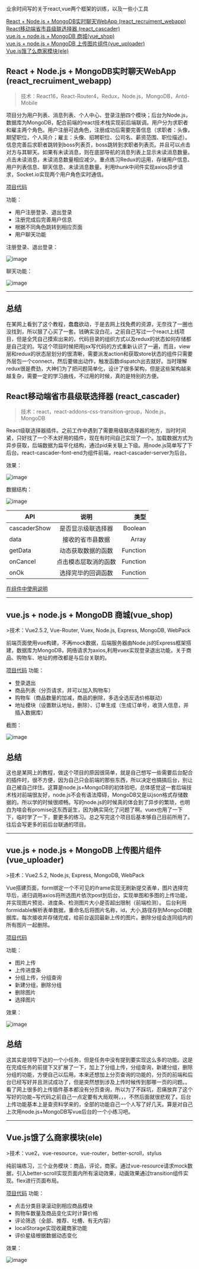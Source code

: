 ﻿业余时间写的关于react,vue两个框架的训练，以及一些小工具

[React + Node.js +  MongoDB实时聊天WebApp (react_recruiment_webapp)](#react_recruiment_webapp)<br/>
[React移动端省市县级联选择器 (react_cascader)](#react_cascader)<br/>
[vue.js + node.js + MongoDB 商城(vue_shop)](#vue_shop)<br/>
[vue.js + node.js + MongoDB 上传图片组件(vue_uploader)](#vue_uploader)<br/>
[Vue.js饿了么商家模块(ele)](#ele)

<h2 id="react_recruiment_webapp">React + Node.js +  MongoDB实时聊天WebApp (react_recruiment_webapp)</h2>

>技术：React16，React-Router4，Redux，Node.js，MongoDB，Antd-Mobile

项目分为用户列表、消息列表、个人中心、登录注册四个模块；后台为Node.js，数据库为MongoDB，配合前端的react技术栈实现前后端联调。用户分为求职者和雇主两个角色。用户注册可选角色，注册成功后需要完善信息（求职者：头像，期望职位，个人简介；雇主：头像、招聘职位、公司名、薪资范围、职位描述）。信息完善后求职者跳转到boss列表页，boss跳转到求职者列表页。并且可以点击对方与其聊天。如果有未读消息，则在底部导航的消息列表上显示未读消息数量。点击未读消息，未读消息数量相应减少。重点练习Redux的运用，存储用户信息、用户列表信息、聊天信息、未读消息数量。利用thunk中间件实现axios异步请求，Socket.io实现两个用户角色实时通信。

[项目代码](https://github.com/capslocktao/private-project/tree/master/react_recruiment_webapp)

功能：

* 用户注册登录、退出登录
* 注册完成后完善用户信息
* 根据不同角色跳转到相应页面
* 用户聊天功能

注册登录、退出登录：

![image](https://github.com/capslocktao/private-project/blob/master/react_recruiment_webapp/react_register.gif)

聊天功能：

![image](https://github.com/capslocktao/private-project/blob/master/react_recruiment_webapp/chat_show.gif)
***
## 总结
在某网上看到了这个教程，蠢蠢欲动，于是去网上找免费的资源，无奈找了一圈也没找到，所以狠了心买了一套。钱确实没白花，之前自己写过一个react上线项目，但是全凭自己摸索出来的，代码目录的组织方式以及redux的状态如何存储都是自己定的。写这个项目时候把用jsx写代码的方式重新认识了一遍，而且，view层和redux的状态层划分的很清晰，需要派发action和获取store状态的组件只需要外层包一个connect，然后要做出动作，触发函数dispatch出去就好。当时理解redux很是费劲，大神们为了把问题简单化，设计了很多架构，但是这些架构越来越复杂，需要一定的学习曲线，不过用的时候，真的是特别的方便。

<h2 id="react_cascader">React移动端省市县级联选择器 (react_cascader)</h2>

>技术：react，react-addons-css-transition-group，Node.js，MongoDB

React级联选择器插件。之前工作中遇到了需要用级联选择器的地方，当时时间紧，只好找了一个不太好用的插件，现在有时间自己实现了一个。加载数据方式为异步获取，后端数据为扁平化结构，通过pid来关联上下级。用node.js简单写了下后台。react-cascader-font-end为组件前端，react-cascader-server为后台。

效果：

![image](https://github.com/capslocktao/private-project/blob/master/react_cascader/show.gif)

数据结构：

![image](https://github.com/capslocktao/private-project/blob/master/react_cascader/data.jpg)


| API           | 说明               | 类型      |
| ------------- |:------------------:| --------:|
| cascaderShow  | 是否显示级联选择器    | Boolean  |
| data          | 接收的省市县数据      | Array    |
| getData      | 动态获取数据的函数   | Function |
| onCancel      | 点击模态层取消的函数   | Function |
| onOk          | 选择完毕的回调函数    | Function  |

[在组件中使用说明](https://github.com/capslocktao/private-project/tree/master/react_cascader)
***

<h2 id="vue_shop">vue.js + node.js + MongoDB 商城(vue_shop)</h2>
>技术：Vue2.5.2, Vue-Router, Vuex, Node.js, Express, MongoDB, WebPack

前端页面使用vue构建，不再mock数据，后端服务器由Node.js的Express框架搭建，数据库为MongoDB，网络请求为axios,利用vuex实现登录退出功能，关于商品、购物车、地址的修改都是与后台关联的。

[项目代码](https://github.com/capslocktao/private-project/tree/master/vue_shop)
功能：

* 登录退出
* 商品列表（分页请求，并可以加入购物车）
* 购物车（商品数量的加减，商品的删除，多选全选反选价格联动）
* 地址模块（设置默认地址，删除）、订单生成（生成订单号，收货人信息，并插入数据库）

截图：

![image](https://github.com/capslocktao/private-project/blob/master/vue_shop/vueshop_pic.png)

## 总结
这也是某网上的教程，做这个项目的原因很简单，就是自己想写一些需要后台配合的插件时，很不方便，因为自己只会前端的那些东西，所以决定也搞搞后台，别让自己被自己绊住。这算是node.js+MongoDB的初体验吧，总体感觉这一套后端技术栈对前端很友好，node.js不会有语法障碍，MongoDB又是以json格式存储数据的。所以学的时候很顺畅。写的node.js的时候真的体会到了异步的繁琐，也明白为啥会有promise这东西诞生，因为确实简化了问题了啊。vuex也用了一下下，临时学了一下，要更多的练习。总之写完这个项目后基本够自己目前所用了。往后会写更多的前后台联通的项目。

***

<h2 id="vue_uploader">vue.js + node.js + MongoDB 上传图片组件(vue_uploader)</h2>
<span id="vue_uploader"></span>
>技术：Vue2.5.2, Node.js, Express, MongoDB, WebPack

Vue搭建页面，form绑定一个不可见的iframe实现无刷新提交表单，图片选择完毕后，递归调用axios将所选图片依次post到后台，实现单图和多图的上传功能，并实现图片预览、进度条、检测图片大小是否超出限制（前端检测）。
后台利用formidable解析表单数据，重命名后将图片名称，id，大小,路径存到MongoDB数据库。每次接收并存储完成，给前台返回最新上传的图片。删除分组会连同组内的所有图片一起删除。

[项目代码](https://github.com/capslocktao/private-project/tree/master/vue_uploader)

功能：

* 图片上传
* 上传进度条
* 分组上传，分组查询
* 新建分组，删除分组
* 删除图片
* 选择图片

效果：

![image](https://github.com/capslocktao/private-project/blob/master/vue_uploader/show.gif)

## 总结
这其实是领导下达的一个小任务，但是任务中没有提到要实现这么多的功能。这是在完成任务的前提下又扩展了一下，加上了分组上传，分组查询，新建分组，删除分组的功能，方便自己以后用。本来还想加上分页查询的功能的，分页的前端和后台已经写好并且测试成功了，但是突然想到涉及上传时候传到那哪一页的问题。。看了网上很多的上传插件基本都没有分页查询，所以为了不踩坑，忍痛放弃了这个写好的功能~写代码之前自己一点定要有大局观啊，，，不然后面就很悲观了。后台上传功能基本上是查资料学来的，全部的功能自己一个人写了好几天。算是对自己上次用node.js+MongoDB写vue后台的一个小练习吧。

***

<h2 id="ele">Vue.js饿了么商家模块(ele)</h2>
<span id="ele"></span>
>技术：vue2，vue-resource，vue-router，better-scroll，stylus

纯前端练习，三个业务模块：商品，评论，商家。通过vue-resource请求mock数据，引入better-scroll实现页面内所有滚动效果，动画效果通过transition组件实现。flex进行页面布局。

[项目代码](https://github.com/capslocktao/private-project/tree/master/ele)
功能：

* 点击分类目录滚动到相应商品模块
* 购物车数量及商品变化实时计算价格
* 评论筛选（全部、推荐、吐槽、有无内容）
* localStorage实现收藏商家功能
* 评价星级根据数据动态变化

效果：

![image](https://github.com/capslocktao/private-project/blob/master/ele/ele_show.gif)


